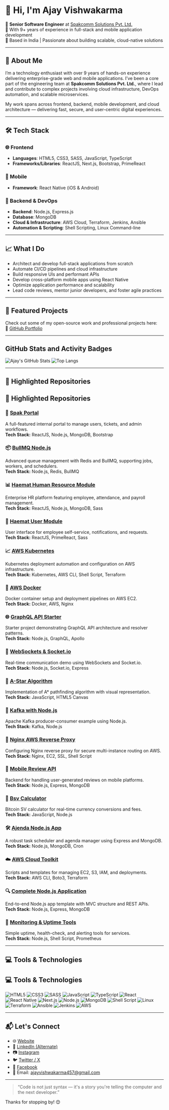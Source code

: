 # 👋 Hi, I'm Ajay Vishwakarma

🎯 **Senior Software Engineer** at [Spakcomm Solutions Pvt. Ltd.](https://spakcomm.com/)  
💼 With 9+ years of experience in full-stack and mobile application development  
📍 Based in India | Passionate about building scalable, cloud-native solutions

---

## 🚀 About Me

I’m a technology enthusiast with over 9 years of hands-on experience delivering enterprise-grade web and mobile applications. I’ve been a core part of the engineering team at **Spakcomm Solutions Pvt. Ltd.**, where I lead and contribute to complex projects involving cloud infrastructure, DevOps automation, and scalable microservices.

My work spans across frontend, backend, mobile development, and cloud architecture — delivering fast, secure, and user-centric digital experiences.

---

## 🛠️ Tech Stack

### 🌐 Frontend
- **Languages**: HTML5, CSS3, SASS, JavaScript, TypeScript
- **Frameworks/Libraries**: ReactJS, Next.js, Bootstrap, PrimeReact

### 📱 Mobile
- **Framework**: React Native (iOS & Android)

### 🧠 Backend & DevOps
- **Backend**: Node.js, Express.js
- **Database**: MongoDB
- **Cloud & Infrastructure**: AWS Cloud, Terraform, Jenkins, Ansible
- **Automation & Scripting**: Shell Scripting, Linux Command-line

---

## 📈 What I Do

- Architect and develop full-stack applications from scratch
- Automate CI/CD pipelines and cloud infrastructure
- Build responsive UIs and performant APIs
- Develop cross-platform mobile apps using React Native
- Optimize application performance and scalability
- Lead code reviews, mentor junior developers, and foster agile practices

---

## 🧩 Featured Projects

Check out some of my open-source work and professional projects here:  
🔗 [GitHub Portfolio](https://github.com/ajayvishwakarma457)

---

## GitHub Stats and Activity Badges

![Ajay's GitHub Stats](https://github-readme-stats.vercel.app/api?username=ajayvishwakarma457&show_icons=true&theme=radical)
![Top Langs](https://github-readme-stats.vercel.app/api/top-langs/?username=ajayvishwakarma457&layout=compact&theme=radical)

---

## 📌 Highlighted Repositories

## 📌 Highlighted Repositories

### 🧭 [Spak Portal](https://github.com/ajayvishwakarma457/spak-portal)  
A full-featured internal portal to manage users, tickets, and admin workflows.  
**Tech Stack:** ReactJS, Node.js, MongoDB, Bootstrap

### 📦 [BullMQ Node.js](https://github.com/ajayvishwakarma457/bullmq-nodejs)  
Advanced queue management with Redis and BullMQ, supporting jobs, workers, and schedulers.  
**Tech Stack:** Node.js, Redis, BullMQ

### 📊 [Haemat Human Resource Module](https://github.com/ajayvishwakarma457/Haemat-Human-Resource-Module)  
Enterprise HR platform featuring employee, attendance, and payroll management.  
**Tech Stack:** ReactJS, Node.js, MongoDB, Sass

### 👥 [Haemat User Module](https://github.com/ajayvishwakarma457/Haemat-User-Module)  
User interface for employee self-service, notifications, and requests.  
**Tech Stack:** ReactJS, PrimeReact, Sass

### 📈 [AWS Kubernetes](https://github.com/ajayvishwakarma457/aws-kubernetes)  
Kubernetes deployment automation and configuration on AWS infrastructure.  
**Tech Stack:** Kubernetes, AWS CLI, Shell Script, Terraform

### 🐳 [AWS Docker](https://github.com/ajayvishwakarma457/aws-docker)  
Docker container setup and deployment pipelines on AWS EC2.  
**Tech Stack:** Docker, AWS, Nginx

### 🌐 [GraphQL API Starter](https://github.com/ajayvishwakarma457/graphql)  
Starter project demonstrating GraphQL API architecture and resolver patterns.  
**Tech Stack:** Node.js, GraphQL, Apollo

### 🔌 [WebSockets & Socket.io](https://github.com/ajayvishwakarma457/websockets_and_socket.io)  
Real-time communication demo using WebSockets and Socket.io.  
**Tech Stack:** Node.js, Socket.io, Express

### 🎯 [A-Star Algorithm](https://github.com/ajayvishwakarma457/A-Star)  
Implementation of A* pathfinding algorithm with visual representation.  
**Tech Stack:** JavaScript, HTML5 Canvas

### 🧰 [Kafka with Node.js](https://github.com/ajayvishwakarma457/kafka-nodejs)  
Apache Kafka producer-consumer example using Node.js.  
**Tech Stack:** Kafka, Node.js

### 🔐 [Nginx AWS Reverse Proxy](https://github.com/ajayvishwakarma457/Nginx-Aws)  
Configuring Nginx reverse proxy for secure multi-instance routing on AWS.  
**Tech Stack:** Nginx, EC2, SSL, Shell Script

### 📱 [Mobile Review API](https://github.com/ajayvishwakarma457/mobile-review-api)  
Backend for handling user-generated reviews on mobile platforms.  
**Tech Stack:** Node.js, Express, MongoDB

### 🧮 [Bsv Calculator](https://github.com/ajayvishwakarma457/Bsv-Calculator)  
Bitcoin SV calculator for real-time currency conversions and fees.  
**Tech Stack:** JavaScript, Node.js

### 🛠 [Ajenda Node.js App](https://github.com/ajayvishwakarma457/Ajenda-Nodejs)  
A robust task scheduler and agenda manager using Express and MongoDB.  
**Tech Stack:** Node.js, MongoDB, Cron

### ☁️ [AWS Cloud Toolkit](https://github.com/ajayvishwakarma457/AWS)  
Scripts and templates for managing EC2, S3, IAM, and deployments.  
**Tech Stack:** AWS CLI, Boto3, Terraform

### 🔍 [Complete Node.js Application](https://github.com/ajayvishwakarma457/Complete-Nodejs-Application)  
End-to-end Node.js app template with MVC structure and REST APIs.  
**Tech Stack:** Node.js, Express, MongoDB

### 📡 [Monitoring & Uptime Tools](https://github.com/ajayvishwakarma457/Monitoring)  
Simple uptime, health-check, and alerting tools for services.  
**Tech Stack:** Node.js, Shell Script, Prometheus


  
---

## 💻 Tools & Technologies

## 💻 Tools & Technologies

![HTML5](https://img.shields.io/badge/-HTML5-E34F26?style=flat-square&logo=html5&logoColor=white)
![CSS3](https://img.shields.io/badge/-CSS3-1572B6?style=flat-square&logo=css3)
![SASS](https://img.shields.io/badge/-SASS-CC6699?style=flat-square&logo=sass)
![JavaScript](https://img.shields.io/badge/-JavaScript-F7DF1E?style=flat-square&logo=javascript)
![TypeScript](https://img.shields.io/badge/-TypeScript-3178C6?style=flat-square&logo=typescript)
![React](https://img.shields.io/badge/-React-61DAFB?style=flat-square&logo=react)
![React Native](https://img.shields.io/badge/-React%20Native-61DAFB?style=flat-square&logo=react)
![Next.js](https://img.shields.io/badge/-Next.js-000000?style=flat-square&logo=next.js)
![Node.js](https://img.shields.io/badge/-Node.js-339933?style=flat-square&logo=node.js)
![MongoDB](https://img.shields.io/badge/-MongoDB-47A248?style=flat-square&logo=mongodb)
![Shell Script](https://img.shields.io/badge/-Shell%20Script-4EAA25?style=flat-square&logo=gnu-bash&logoColor=white)
![Linux](https://img.shields.io/badge/-Linux-FCC624?style=flat-square&logo=linux&logoColor=black)
![Terraform](https://img.shields.io/badge/-Terraform-623CE4?style=flat-square&logo=terraform)
![Ansible](https://img.shields.io/badge/-Ansible-EE0000?style=flat-square&logo=ansible)
![Jenkins](https://img.shields.io/badge/-Jenkins-D24939?style=flat-square&logo=jenkins&logoColor=white)
![AWS](https://img.shields.io/badge/-AWS-232F3E?style=flat-square&logo=amazon-aws)

---

## 📬 Let's Connect

- 🌐 [Website](https://ajay-solutions.com) <!-- Replace this with your actual URL -->
- 🔗 [LinkedIn (Alternate)](https://www.linkedin.com/in/ajay-vishwakarma-675b19147/)
- 📷 [Instagram](https://www.instagram.com/ajay_tech_dev)
- 🐦 [Twitter / X](https://x.com/ajayvishwaka457)
- 📘 [Facebook](https://www.facebook.com/ajay.vishwakarma.dev)
- 📧 Email: ajayvishwakarma457@gmail.com

---

> “Code is not just syntax — it's a story you're telling the computer and the next developer.”  

Thanks for stopping by! 😊

